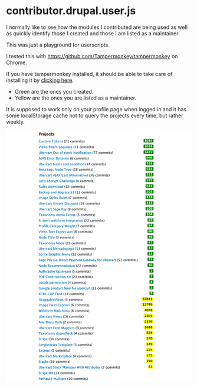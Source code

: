 # contributor.drupal.user.js

I normally like to see how the modules I contributed are being used as well as quickly identify those I created and those I am listed as a maintainer.

This was just a playground for userscripts.

I tested this with https://github.com/Tampermonkey/tampermonkey on Chrome.

If you have tampermonkey installed, it should be able to take care of installing it by <a href="https://github.com/hanoii/contributor.drupal.user.js/raw/master/contributor.drupal.user.js">clicking here</a>.

- Green are the ones you created.
- Yellow are the ones you are listed as a maintainer.

It is supposed to work only on your profile page when logged in and it has some localStorage cache not to query the projects every time, but rather weekly. 

![Screenshot](screenshot.png)
